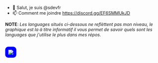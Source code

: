 - 👋 Salut, je suis @sdevfr
- 📫 Comment me joindre https://discord.gg/EF6SMMUkJD
<!---
sdevfr/sdevfr is a ✨ special ✨ repository because its `README.md` (this file) appears on your GitHub profile.
You can click the Preview link to take a look at your changes.
--->

**NOTE**: *Les languages situés ci-dessous ne reflèttent pas mon niveau, le graphique est la à titre informatif il vous permet de savoir quels sont les languages que j'utilise le plus dans mes répos.*

<br>
<a href="https://github.com/sdevfr/">
  <img align="center" src="https://github-readme-stats.vercel.app/api/top-langs/?username=sdevfr&theme=jolly&layout=compact" style="background-color: blue; border-radius: 10px; padding: 10px;">
</a>
